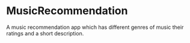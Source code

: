 # MusicRecommendation
A music recommendation app which has different genres of music their ratings and a short description.
